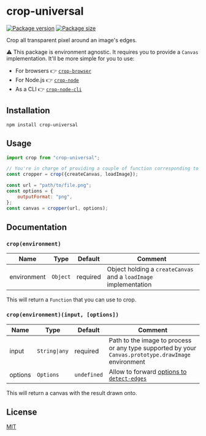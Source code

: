 # crop-universal

[![Package version](https://flat.badgen.net/npm/v/crop-universal)](https://www.npmjs.com/package/crop-universal)
[![Package size](https://badgen.net/bundlephobia/minzip/crop-universal)](https://bundlephobia.com/result?p=crop-universal)

Crop all transparent pixel around an image's edges.

⚠️ This package is environment agnostic. It requires you to provide a `Canvas` implementation. It'll be more simple for you to use:
 - For browsers 👉 [`crop-browser`](https://github.com/GMartigny/crop-browser)
 - For Node.js 👉 [`crop-node`](https://github.com/GMartigny/crop-node)
 - As a CLI 👉 [`crop-node-cli`](https://github.com/GMartigny/crop-node-cli)


## Installation

    npm install crop-universal


## Usage

```js
import crop from "crop-universal";

// You're in charge of providing a couple of function corresponding to your environment
const cropper = crop({createCanvas, loadImage});

const url = "path/to/file.png";
const options = {
    outputFormat: "png",
};
const canvas = cropper(url, options);
```


## Documentation

### `crop(environment)`

| Name | Type | Default | Comment |
| --- | --- | --- | --- |
|environment |`Object` |required |Object holding a `createCanvas` and a `loadImage` implementation |

This will return a `Function` that you can use to crop.

### `crop(environment)(input, [options])`

| Name | Type | Default | Comment |
| --- | --- | --- | --- |
|input |`String\|any` |required |Path to the image to process or any type supported by your `Canvas.prototype.drawImage` environment |
|options |`Options` |`undefined` |Allow to forward [options to `detect-edges`](https://github.com/GMartigny/detect-edges#options) |

This will return a canvas with the result drawn onto.


## License

[MIT](license)
